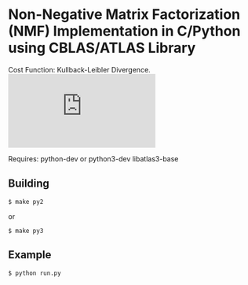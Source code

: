 Non-Negative Matrix Factorization (NMF) Implementation in C/Python using CBLAS/ATLAS Library
============================================================================================

Cost Function: Kullback-Leibler Divergence.
![equation](http://www.sciweavers.org/tex2img.php?eq=D_%7BKL%7D%28X%20%7C%7C%20%5Ctilde%20X%29%20%3D%20%5Csum_%7Bi%2Cj%7D%20X_%7Bi%2Cj%7D%20%5Clog%20%5Cfrac%7BX_%7Bi%2Cj%7D%7D%7B%5Ctilde%20X_%7Bi%2Cj%7D%7D&bc=White&fc=Black&im=jpg&fs=12&ff=arev&edit=0)

Requires:
python-dev or python3-dev
libatlas3-base 

Building
--------

```
$ make py2 
```
or
```
$ make py3
```

Example
-------
```
$ python run.py
```